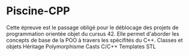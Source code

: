 # Piscine-CPP

Cette épreuve est le passage obligé pour le déblocage des projets de programmation orientée objet du cursus 42. Elle permet d'aborder les concepts de base de la POO à travers les spécifités du C++.
Classes et objets 
Héritage 
Polymorphisme 
Casts C/C++ 
Templates 
STL
